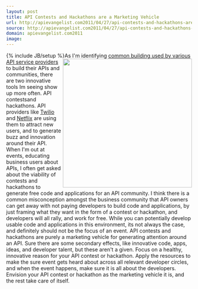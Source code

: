 ```yaml
---
layout: post
title: API Contests and Hackathons are a Marketing Vehicle
url: http://apievangelist.com2011/04/27/api-contests-and-hackathons-are-a-marketing-vehicle/
source: http://apievangelist.com2011/04/27/api-contests-and-hackathons-are-a-marketing-vehicle/
domain: apievangelist.com2011
image: 
---
```

{% include JB/setup %}<img src="http://kinlane-productions.s3.amazonaws.com/api-evangelist/Twilio%20Developer%20Contests.png"  width="350" align="right" />As I'm identifying <a title="common building blocks used by API service providers" href="http://blog.apievangelist.com/2011/03/07/api-area-common-building-blocks/">common building used by various API service providers</a> to build their APIs and communities, there are two innovative tools Im seeing show up more often.
API contestsand hackathons.
API providers like <a title="Twilio" href="http://www.twilio.com">Twilio</a> and <a title="Netflix" href="http://www.netflix.com">Netflix</a> are using them to attract new users, and to generate buzz and innovation around their API.
When I'm out at events, educating business users about APIs, I often get asked about the viability of contests and hackathons to generate free code and applications for an API community.
I think there is a common misconception amongst the business community that API owners can get away with not paying developers to build code and applications, by just framing what they want in the form of a contest or hackathon, and developers will all rally, and work for free.
While you can potentially develop usable code and applications in this environment, its not always the case, and definitely should not be the focus of an event.
API contests and hackathons are purely a marketing vehicle for generating attention around an API. Sure there are some secondary effects, like innovative code, apps, ideas, and developer talent, but these aren't a given.
Focus on a healthy, innovative reason for your API contest or hackathon. Apply the resources to make the sure event gets heard about across all relevant developer circles, and when the event happens, make sure it is all about the developers.
Envision your API contest or hackathon as the marketing vehicle it is, and the rest take care of itself.
